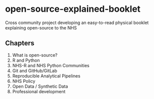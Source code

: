 # open-source-explained-booklet
Cross community project developing an easy-to-read physical booklet explaining open-source to the NHS 

## Chapters

1. What is open-source?
2. R and Python
3. NHS-R and NHS Python Communities
4. Git and GitHub/GitLab
5. Reproducible Analytical Pipelines
6. NHS Policy
7. Open Data / Synthetic Data
8. Professional development
